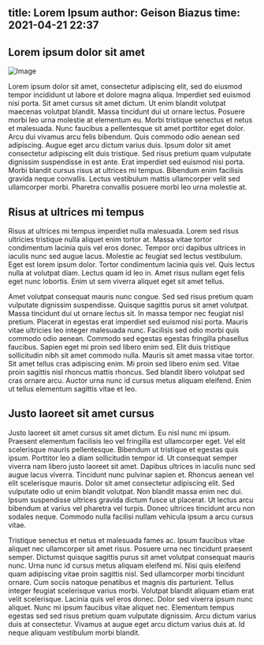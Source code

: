 title: Lorem Ipsum
author: Geison Biazus
time: 2021-04-21 22:37
--

## Lorem ipsum dolor sit amet

![Image](/static/image/sample-image.jpg "My Image")

Lorem ipsum dolor sit amet, consectetur adipiscing elit, sed do eiusmod tempor incididunt ut labore et dolore magna aliqua. Imperdiet sed euismod nisi porta. Sit amet cursus sit amet dictum. Ut enim blandit volutpat maecenas volutpat blandit. Massa tincidunt dui ut ornare lectus. Posuere morbi leo urna molestie at elementum eu. Morbi tristique senectus et netus et malesuada. Nunc faucibus a pellentesque sit amet porttitor eget dolor. Arcu dui vivamus arcu felis bibendum. Quis commodo odio aenean sed adipiscing. Augue eget arcu dictum varius duis. Ipsum dolor sit amet consectetur adipiscing elit duis tristique. Sed risus pretium quam vulputate dignissim suspendisse in est ante. Erat imperdiet sed euismod nisi porta. Morbi blandit cursus risus at ultrices mi tempus. Bibendum enim facilisis gravida neque convallis. Lectus vestibulum mattis ullamcorper velit sed ullamcorper morbi. Pharetra convallis posuere morbi leo urna molestie at.

## Risus at ultrices mi tempus

Risus at ultrices mi tempus imperdiet nulla malesuada. Lorem sed risus ultricies tristique nulla aliquet enim tortor at. Massa vitae tortor condimentum lacinia quis vel eros donec. Tempor orci dapibus ultrices in iaculis nunc sed augue lacus. Molestie ac feugiat sed lectus vestibulum. Eget est lorem ipsum dolor. Tortor condimentum lacinia quis vel. Quis lectus nulla at volutpat diam. Lectus quam id leo in. Amet risus nullam eget felis eget nunc lobortis. Enim ut sem viverra aliquet eget sit amet tellus.

Amet volutpat consequat mauris nunc congue. Sed sed risus pretium quam vulputate dignissim suspendisse. Quisque sagittis purus sit amet volutpat. Massa tincidunt dui ut ornare lectus sit. In massa tempor nec feugiat nisl pretium. Placerat in egestas erat imperdiet sed euismod nisi porta. Mauris vitae ultricies leo integer malesuada nunc. Facilisis sed odio morbi quis commodo odio aenean. Commodo sed egestas egestas fringilla phasellus faucibus. Sapien eget mi proin sed libero enim sed. Elit duis tristique sollicitudin nibh sit amet commodo nulla. Mauris sit amet massa vitae tortor. Sit amet tellus cras adipiscing enim. Mi proin sed libero enim sed. Vitae proin sagittis nisl rhoncus mattis rhoncus. Sed blandit libero volutpat sed cras ornare arcu. Auctor urna nunc id cursus metus aliquam eleifend. Enim ut tellus elementum sagittis vitae et leo.

## Justo laoreet sit amet cursus

Justo laoreet sit amet cursus sit amet dictum. Eu nisl nunc mi ipsum. Praesent elementum facilisis leo vel fringilla est ullamcorper eget. Vel elit scelerisque mauris pellentesque. Bibendum ut tristique et egestas quis ipsum. Porttitor leo a diam sollicitudin tempor id. Ut consequat semper viverra nam libero justo laoreet sit amet. Dapibus ultrices in iaculis nunc sed augue lacus viverra. Tincidunt nunc pulvinar sapien et. Rhoncus aenean vel elit scelerisque mauris. Dolor sit amet consectetur adipiscing elit. Sed vulputate odio ut enim blandit volutpat. Non blandit massa enim nec dui. Ipsum suspendisse ultrices gravida dictum fusce ut placerat. Ut lectus arcu bibendum at varius vel pharetra vel turpis. Donec ultrices tincidunt arcu non sodales neque. Commodo nulla facilisi nullam vehicula ipsum a arcu cursus vitae.

Tristique senectus et netus et malesuada fames ac. Ipsum faucibus vitae aliquet nec ullamcorper sit amet risus. Posuere urna nec tincidunt praesent semper. Dictumst quisque sagittis purus sit amet volutpat consequat mauris nunc. Urna nunc id cursus metus aliquam eleifend mi. Nisi quis eleifend quam adipiscing vitae proin sagittis nisl. Sed ullamcorper morbi tincidunt ornare. Cum sociis natoque penatibus et magnis dis parturient. Tellus integer feugiat scelerisque varius morbi. Volutpat blandit aliquam etiam erat velit scelerisque. Lacinia quis vel eros donec. Dolor sed viverra ipsum nunc aliquet. Nunc mi ipsum faucibus vitae aliquet nec. Elementum tempus egestas sed sed risus pretium quam vulputate dignissim. Arcu dictum varius duis at consectetur. Vivamus at augue eget arcu dictum varius duis at. Id neque aliquam vestibulum morbi blandit.
